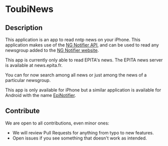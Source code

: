 # ToubiNews

## Description

This application is an app to read nntp news on your iPhone.
This application makes use of the
[NG Notifier API](https://github.com/Dubrzr/NG-Notifier), and can be used
to read any newsgroup added to the
[NG Notifier website](https://ng-notifier.42portal.com/).

This app is currently only able to read EPITA's news. The EPITA news server
is available at news.epita.fr.

You can for now search among all news or just among the news of a particular
newsgroup.

This app is only available for iPhone but a similar application is available
for Android with the name
[EpiNotifier](https://play.google.com/store/apps/details?id=com.bertet.francois.epinotifier&hl=en).

## Contribute

We are open to all contributions, even minor ones:

* We will review Pull Requests for anything from typo to new features.
* Open issues if you see something that doesn't work as intended.
